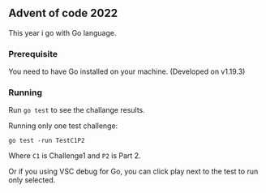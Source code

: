 ## Advent of code 2022

This year i go with Go language.

### Prerequisite

You need to have Go installed on your machine. (Developed on v1.19.3)

### Running

Run `go test` to see the challange results.

Running only one test challenge:

`go test -run TestC1P2`

Where `C1` is Challenge1 and `P2` is Part 2.

Or if you using VSC debug for Go, you can click play next to the test to run only selected.
